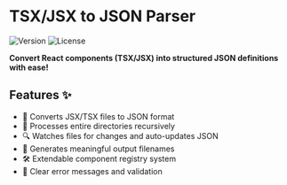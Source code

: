 # TSX/JSX to JSON Parser

![Version](https://img.shields.io/badge/version-1.1.0-blue)
![License](https://img.shields.io/badge/license-MIT-green)

**Convert React components (TSX/JSX) into structured JSON definitions with ease!**

## Features ✨

- 🔄 Converts JSX/TSX files to JSON format
- 📁 Processes entire directories recursively
- 🔍 Watches files for changes and auto-updates JSON
- 📝 Generates meaningful output filenames
- 🛠️ Extendable component registry system
- 🚨 Clear error messages and validation
